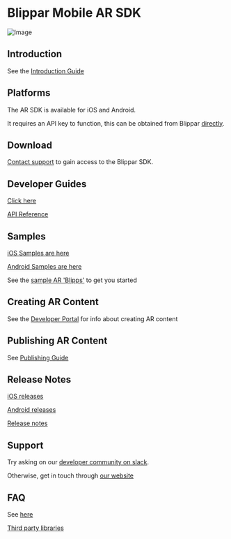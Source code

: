 # Blippar Mobile AR SDK

![Image](https://d1g04oefhuhm4y.cloudfront.net/media/uploads/sdk_home_title_image_result_cut.png)

## Introduction

See the [Introduction Guide](guides/Introduction.md)

## Platforms

The AR SDK is available for iOS and Android.

It requires an API key to function, this can be obtained from Blippar [directly](https://www.blippar.com/contact-us).

## Download

[Contact support](https://www.blippar.com/contact-us) to gain access to the Blippar SDK.

## Developer Guides

[Click here](guides/README.md)

[API Reference](documentation/README.md)

## Samples

[iOS Samples are here](samples/iOS)

[Android Samples are here](samples/Android)

See the [sample AR 'Blipps'](samples/sample-markers.md) to get you started

## Creating AR Content

See the [Developer Portal](https://developer.blippar.com/portal/ar-api/home/) for info about creating AR content

## Publishing AR Content

See [Publishing Guide](sdk-blipp-publishing)

## Release Notes

[iOS releases](downloads/native/ios.md)

[Android releases](downloads/native/android.md)

[Release notes](downloads/release-notes/README.md)

## Support

Try asking on our [developer community on slack](https://communityinviter.com/apps/blippar-dev/blippar-development-community).

Otherwise, get in touch through [our website](https://www.blippar.com/contact-us)

## FAQ

See [here](faq.md)

[Third party libraries](third-party-libraries.md)

